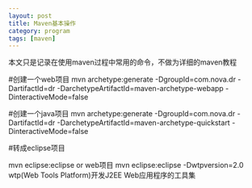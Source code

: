 ```yaml
---
layout: post
title: Maven基本操作
category: program
tags: [maven]
---
```


本文只是记录在使用maven过程中常用的命令，不做为详细的maven教程

#创建一个web项目
mvn archetype:generate -DgroupId=com.nova.dr -DartifactId=dr -DarchetypeArtifactId=maven-archetype-webapp -DinteractiveMode=false

#创建一个java项目
mvn archetype:generate -DgroupId=com.nova.dr -DartifactId=dr -DarchetypeArtifactId=maven-archetype-quickstart -DinteractiveMode=false

#转成eclipse项目 

mvn eclipse:eclipse or web项目 mvn eclipse:eclipse -Dwtpversion=2.0
wtp(Web Tools Platform)开发J2EE Web应用程序的工具集
